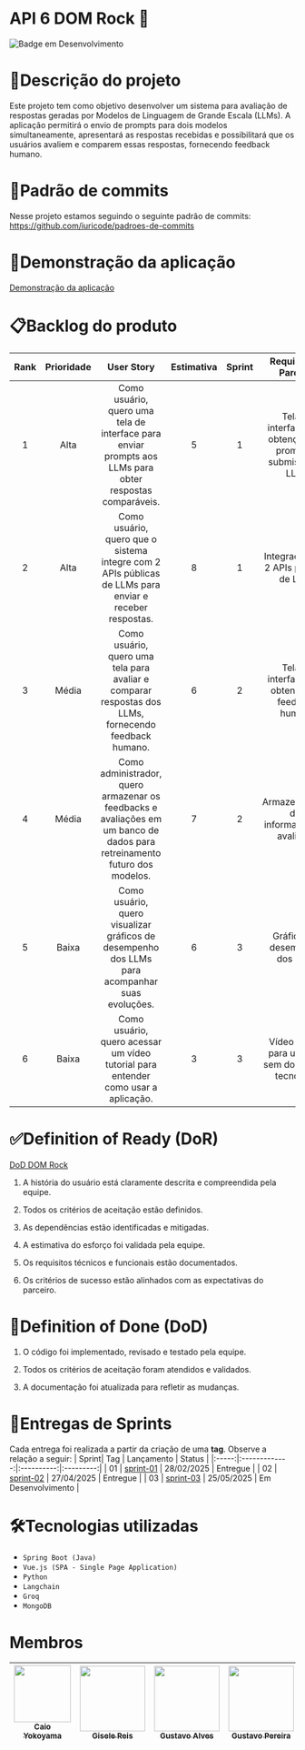 # API 6 DOM Rock 🚀
![Badge em Desenvolvimento](http://img.shields.io/static/v1?label=STATUS&message=EM%20DESENVOLVIMENTO&color=GREEN&style=for-the-badge)

# 📝Descrição do projeto
Este projeto tem como objetivo desenvolver um sistema para avaliação de respostas geradas por Modelos de Linguagem de Grande Escala (LLMs). A aplicação permitirá o envio de prompts para dois modelos simultaneamente, apresentará as respostas recebidas e possibilitará que os usuários avaliem e comparem essas respostas, fornecendo feedback humano. 

# 📖Padrão de commits
Nesse projeto estamos seguindo o seguinte padrão de commits: <br>
https://github.com/iuricode/padroes-de-commits

# 🎥Demonstração da aplicação
[Demonstração da aplicação](https://www.youtube.com/watch?v=-tjv1K_geW0)

# 📋Backlog do produto

|Rank|Prioridade|User Story|Estimativa|Sprint|Requisito do Parceiro|
|:----:|:----------:|:----------:|:----------:|:------:|:--------------------:
|1|Alta|Como usuário, quero uma tela de interface para enviar prompts aos LLMs para obter respostas comparáveis.|5|1|Tela de interface para obtenção dos prompts e submissão às LLMs|
|2|Alta|Como usuário, quero que o sistema integre com 2 APIs públicas de LLMs para enviar e receber respostas.|8|1|Integração com 2 APIs públicas de LLMs|
|3|Média|Como usuário, quero uma tela para avaliar e comparar respostas dos LLMs, fornecendo feedback humano.|6|2|Tela de interface para obtenção de feedback humano|
|4|Média|Como administrador, quero armazenar os feedbacks e avaliações em um banco de dados para retreinamento futuro dos modelos.|7|2|Armazenamento das informações de avaliação|
|5|Baixa|Como usuário, quero visualizar gráficos de desempenho dos LLMs para acompanhar suas evoluções.|6|3|Gráficos de desempenho dos LLMs|
|6|Baixa|Como usuário, quero acessar um vídeo tutorial para entender como usar a aplicação.|3|3|Vídeo tutorial para usuários sem domínio de tecnologia|

# ✅Definition of Ready (DoR)

<a href="./doc/DoD.md">DoD DOM Rock</a>

1. A história do usuário está claramente descrita e compreendida pela equipe.

2. Todos os critérios de aceitação estão definidos.

3. As dependências estão identificadas e mitigadas.

4. A estimativa do esforço foi validada pela equipe.

5. Os requisitos técnicos e funcionais estão documentados.

6. Os critérios de sucesso estão alinhados com as expectativas do parceiro.

# 🎯Definition of Done (DoD)

1. O código foi implementado, revisado e testado pela equipe.

2. Todos os critérios de aceitação foram atendidos e validados.

3. A documentação foi atualizada para refletir as mudanças.

# 📆Entregas de Sprints

Cada entrega foi realizada a partir da criação de uma **tag**. Observe a relação a seguir:
| Sprint| Tag | Lançamento | Status | 
|:-----:|:-------------:|:----------:|:---------:|
| 01 | [sprint-01](sprints/sprint-01/README.md) | 28/02/2025 | Entregue | 
| 02 | [sprint-02](sprints/sprint-02/README.md) | 27/04/2025 | Entregue | 
| 03 | [sprint-03]() | 25/05/2025 | Em Desenvolvimento | 


<div align="center" dir="auto">

</div>

# 🛠️Tecnologias utilizadas

- ``Spring Boot (Java)``
- ``Vue.js (SPA - Single Page Application)``
- ``Python``
- ``Langchain``
- ``Groq``
- ``MongoDB``

# Membros

| [<img loading="lazy" src="https://github.com/user-attachments/assets/c691dc08-0c62-4efe-aa8c-4c8dd0cb12b2" width=100><br><sub>Caio Yokoyama</sub>](https://github.com/caboia) |  [<img loading="lazy" src="https://avatars.githubusercontent.com/u/111552213?v=4" width=115><br><sub>Gisele Reis</sub>](https://github.com/gisele-reis) |  [<img loading="lazy" src="https://media.licdn.com/dms/image/v2/D4D03AQEj1gNpjdjxXw/profile-displayphoto-shrink_800_800/profile-displayphoto-shrink_800_800/0/1709836229538?e=1747872000&v=beta&t=RxHmEVnchmyNQa-Qu-4S4TZfjU6H_c8w1XXIcninCjc" width=115><br><sub>Gustavo Alves</sub>](https://github.com/ogustavoalves) |  [<img loading="lazy" src="https://avatars.githubusercontent.com/u/108089562?v=4" width=115><br><sub>Gustavo Pereira</sub>](https://github.com/gustavohpereira) |  [<img loading="lazy" src="https://github.com/user-attachments/assets/3ca670f5-fddd-4a8a-b30d-20e286eca972" width=115><br><sub>Jacqueline</sub>](https://github.com/jxqlnm) |  [<img loading="lazy" src="https://github.com/user-attachments/assets/440fe622-056b-4771-bbd8-b05d884360d2" width=115><br><sub>Pedro Pucci</sub>](https://github.com/pedro11pucci) |  [<img loading="lazy" src="https://avatars.githubusercontent.com/u/101465349?v=4" width=115><br><sub>Victor Portela</sub>](https://github.com/VictorGuui) |  [<img loading="lazy" src="https://media.licdn.com/dms/image/v2/D4E03AQEANJCsUhw0ag/profile-displayphoto-shrink_800_800/profile-displayphoto-shrink_800_800/0/1729912498652?e=1747872000&v=beta&t=Ofoaz1fI7824wN_La3Vb8auVnV6lCV8Z4aA_6Xx6pwE" width=115><br><sub>Vinicius H.</sub>](https://github.com/vinihsr) |
| :---: | :---: | :---: | :---: | :---: | :---: | :---: | :---: |
